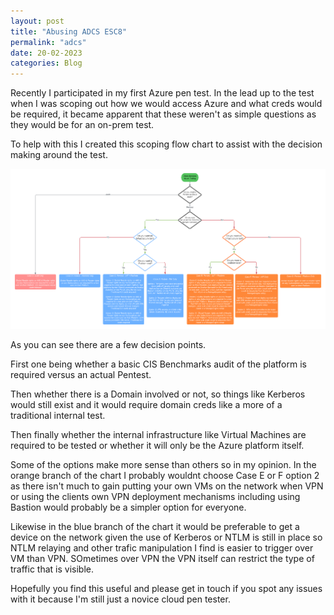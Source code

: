 ```yaml
---
layout: post
title: "Abusing ADCS ESC8"
permalink: "adcs"
date: 20-02-2023
categories: Blog
---
```


Recently I participated in my first Azure pen test. In the lead up to the test when I was scoping out how we would access Azure and what creds would be required, it became apparent that these weren't as simple questions as they would be for an on-prem test.

To help with this I created this scoping flow chart to assist with the decision making around the test.

<img alt="cs" src="/assets/img/azurescoping.png"/>

As you can see there are a few decision points.

First one being whether a basic CIS Benchmarks audit of the platform is required versus an actual Pentest.

Then whether there is a Domain involved or not, so things like Kerberos would still exist and it would require domain creds like a more of a traditional internal test.

Then finally whether the internal infrastructure like Virtual Machines are required to be tested or whether it will only be the Azure platform itself.

Some of the options make more sense than others so in my opinion. In the orange branch of the chart I probably wouldnt choose Case E or F option 2 as there isn't much to gain putting your own VMs on the network when VPN or using the clients own VPN deployment mechanisms including using Bastion would probably be a simpler option for everyone.

Likewise in the blue branch of the chart it would be preferable to get a device on the network given the use of Kerberos or NTLM is still in place so NTLM relaying and other trafic manipulation I find is easier to trigger over VM than VPN. SOmetimes over VPN the VPN itself can restrict the type of traffic that is visible.

Hopefully you find this useful and please get in touch if you spot any issues with it because I'm still just a novice cloud pen tester.